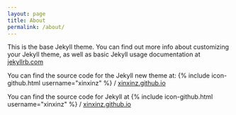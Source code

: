 ```yaml
---
layout: page
title: About
permalink: /about/
---
```


This is the base Jekyll theme. You can find out more info about customizing your Jekyll theme, as well as basic Jekyll usage documentation at [jekyllrb.com](http://jekyllrb.com/)

You can find the source code for the Jekyll new theme at:
{% include icon-github.html username="xinxinz" %} /
[xinxinz.github.io](https://github.com/xinxinz/xinxinz.github.io)

You can find the source code for Jekyll at
{% include icon-github.html username="xinxinz" %} /
[xinxinz.github.io](https://github.com/xinxinz/xinxinz.github.io)
